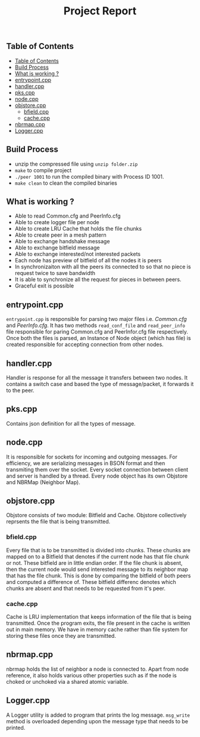 <h1 align="center"> Project Report </h1> <br>

## Table of Contents

- [Table of Contents](#table-of-contents)
- [Build Process](#build-process)
- [What is working ?](#what-is-working-)
- [entrypoint.cpp](#entrypointcpp)
- [handler.cpp](#handlercpp)
- [pks.cpp](#pkscpp)
- [node.cpp](#nodecpp)
- [objstore.cpp](#objstorecpp)
  - [bfield.cpp](#bfieldcpp)
  - [cache.cpp](#cachecpp)
- [nbrmap.cpp](#nbrmapcpp)
- [Logger.cpp](#loggercpp)

## Build Process

- unzip the compressed file using `unzip folder.zip`
- `make` to compile project
- `./peer 1001` to run the compiled binary with Process ID 1001.
- `make clean` to clean the compiled binaries

## What is working ?

- Able to read Common.cfg and PeerInfo.cfg
- Able to create logger file per node
- Able to create LRU Cache that holds the file chunks
- Able to create peer in a mesh pattern
- Able to exchange handshake message
- Able to exchange bitfield message
- Able to exchange interested/not interested packets
- Each node has preview of bitfield of all the nodes it is peers
- In synchronizaiton with all the peers its connected to so that no piece is request twice to save bandwidth
- It is able to synchronize all the request for pieces in between peers.
- Graceful exit is possible
  
## entrypoint.cpp

`entrypoint.cpp` is responsible for parsing two major files i.e. *Common.cfg* and *PeerInfo.cfg*. It has two methods `read_conf_file` and `read_peer_info` file responsible for paring Common.cfg and PeerInfor.cfg file respectively. Once both the files is parsed, an Instance of Node object (which has file) is created responsible for accepting connection from other nodes.

## handler.cpp

Handler is response for all the message it transfers between two nodes. It contains a switch case and based the type of message/packet, it forwards it to the peer.

## pks.cpp

Contains json definition for all the types of message.

## node.cpp

It is responsible for sockets for incoming and outgoing messages. For efficiency, we are serializing messages in BSON format and then transmiting them over the socket. Every socket connection between client and server is handled by a thread. Every node object has its own Objstore and NBRMap (Neighbor Map).

## objstore.cpp

Objstore consists of two module: Bitfield and Cache. Objstore collectively reprsents the file that is being transmitted.

### bfield.cpp

Every file that is to be transmitted is divided into chunks. These chunks are mapped on to a Bitfield that denotes if the current node has that file chunk or not. These bitfield are in little endian order. If the file chunk is absent, then the current node would send interested message to its neighbor map that has the file chunk. This is done by comparing the bitfield of both peers and computed a difference of. These bitfield differenc denotes which chunks are absent and that needs to be requested from it's peer.

### cache.cpp

Cache is LRU implementation that keeps information of the file that is being transmitted. Once the program exits, the file present in the cache is written out in main memory. We have in memory cache rather than file system for storing these files once they are transmitted.

## nbrmap.cpp

nbrmap holds the list of neighbor a node is connected to. Apart from node reference, it also holds various other properties such as if the node is choked or unchoked via a shared atomic variable.

## Logger.cpp

A Logger utility is added to program that prints the log message. `msg_write` method is overloaded depending upon the message type that needs to be printed.